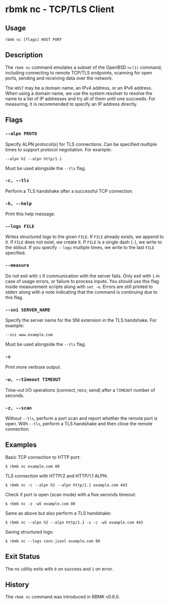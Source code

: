 # rbmk nc - TCP/TLS Client

## Usage

```
rbmk nc [flags] HOST PORT
```

## Description

The `rbmk nc` command emulates a subset of the OpenBSD `nc(1)` command,
including connecting to remote TCP/TLS endpoints, scanning for open ports,
sending and receiving data over the network.

The `HOST` may be a domain name, an IPv4 address, or an IPv6 address. When
using a domain name, we use the system resolver to resolve the name to a
list of IP addresses and try all of them until one succeeds. For measuring,
it is recommended to specify an IP address directly.

## Flags

### `--alpn PROTO`

Specify ALPN protocol(s) for TLS connections. Can be specified
multiple times to support protocol negotiation. For example:

```
--alpn h2 --alpn http/1.1
```

Must be used alongside the `--tls` flag.

### `-c, --tls`

Perform a TLS handshake after a successful TCP connection.

### `-h, --help`

Print this help message.

### `--logs FILE`

Writes structured logs to the given `FILE`. If `FILE` already exists, we
append to it. If `FILE` does not exist, we create it. If `FILE` is a single
dash (`-`), we write to the stdout. If you specify `--logs` multiple
times, we write to the last `FILE` specified.

### `--measure`

Do not exit with `1` if communication with the server fails. Only exit
with `1` in case of usage errors, or failure to process inputs. You should
use this flag inside measurement scripts along with `set -e`. Errors are
still printed to stderr along with a note indicating that the command is
continuing due to this flag.

### `--sni SERVER_NAME`

Specify the server name for the SNI extension in the TLS
handshake. For example:

```
--sni www.example.com
```

Must be used alongside the `--tls` flag.

### `-v`

Print more verbose output.

### `-w, --timeout TIMEOUT`

Time-out I/O operations (connect, recv, send) after
a `TIMEOUT` number of seconds.

### `-z, --scan`

Without `--tls`, perform a port scan and report whether the
remote port is open. With `--tls`, perform a TLS handshake
and then close the remote connection.

## Examples

Basic TCP connection to HTTP port:

```
$ rbmk nc example.com 80
```

TLS connection with HTTP/2 and HTTP/1.1 ALPN:

```
$ rbmk nc -c --alpn h2 --alpn http/1.1 example.com 443
```

Check if port is open (scan mode) with a five seconds timeout:

```
$ rbmk nc -z -w5 example.com 80
```

Same as above but also perform a TLS handshake:

```
$ rbmk nc --alpn h2 --alpn http/1.1 -z -c -w5 example.com 443
```

Saving structured logs:

```
$ rbmk nc --logs conn.jsonl example.com 80
```

## Exit Status

The nc utility exits with `0` on success and `1` on error.

## History

The `rbmk nc` command was introduced in RBMK v0.6.0.
